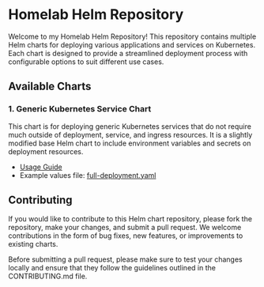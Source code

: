 # Homelab Helm Repository

Welcome to my Homelab Helm Repository! This repository contains multiple Helm charts for deploying various applications and services on Kubernetes. Each chart is designed to provide a streamlined deployment process with configurable options to suit different use cases.

## Available Charts

### 1. Generic Kubernetes Service Chart

This chart is for deploying generic Kubernetes services that do not require much outside of deployment, service, and ingress resources. It is a slightly modified base Helm chart to include environment variables and secrets on deployment resources.

- [Usage Guide](charts/homelab-charts/README.md)
- Example values file: [full-deployment.yaml](charts/homelab-charts/ci/full-deployment-values.yaml)

## Contributing

If you would like to contribute to this Helm chart repository, please fork the repository, make your changes, and submit a pull request. We welcome contributions in the form of bug fixes, new features, or improvements to existing charts.

Before submitting a pull request, please make sure to test your changes locally and ensure that they follow the guidelines outlined in the CONTRIBUTING.md file.
